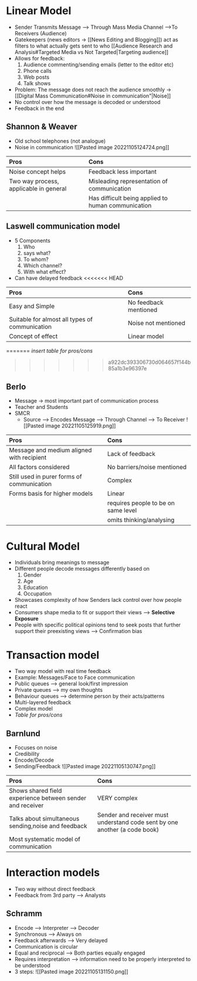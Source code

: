# Linear Model
- Sender Transmits Message –> Through Mass Media Channel –>To Receivers (Audience)
- Gatekeepers (news editors -> [[News Editing and Blogging]]) act as filters to what actually gets sent to who [[Audience Research and Analysis#Targeted Media vs Not Targeted|Targeting audience]]
- Allows for feedback: 
  1. Audience commenting/sending emails (letter to the editor etc)
  2. Phone calls
  3. Web posts
  4. Talk shows
- Problem: The message does not reach the audience smoothly -> [[Digital Mass Communication#Noise in communication"|Noise]]
- No control over how the message is decoded or understood
- Feedback in the end
## Shannon & Weaver 
   - Old school telephones (not analogue)
   - Noise in communication
   ![[Pasted image 20221105124724.png]]
   
|Pros                                   | Cons                                              |
|:--------------------------------------|:--------------------------------------------------|
|Noise concept helps                    | Feedback less important                           |
|Two way process, applicable in general | Misleading representation of communication        |
|                                       | Has difficult being applied to human communication|

## Laswell communication model
- 5 Components
   1. Who 
   2. says what?
   3. To whom?
   4. Which channel?
   5. With what effect?
- Can have delayed feedback
<<<<<<< HEAD

|  Pros    |     Cons |
|:-----|:-----|
| Easy and Simple     | No feedback mentioned     |
| Suitable for almost all types of communication     | Noise not mentioned     |
|Concept of effect      |  Linear model    |

=======
*insert table for pros/cons*
>>>>>>> a922dc393306730d064657f144b85a1b3e96397e
## Berlo 
   - Message -> most important part of communication process
   - Teacher and Students
   - SMCR
	 - Source --> Encodes Message --> Through Channel --> To Receiver
	 ![[Pasted image 20221105125919.png]]
	 
|Pros                                      |Cons                                |
|:-----------------------------------------|:-----------------------------------|
|Message and medium aligned with recipient | Lack of feedback                   |
|All factors considered                    | No barriers/noise mentioned        |
|Still used in purer forms of communication| Complex                            |
|Forms basis for higher models             | Linear                             |
|                                          | requires people to be on same level|
|                                          | omits thinking/analysing           |

# Cultural Model
- Individuals bring meanings to message
- Different people decode messages differently based on
  1. Gender
  2. Age
  3. Education
  4. Occupation
- Showcases complexity of how Senders lack control over how people react 
- Consumers shape media to fit or support their views –> **Selective Exposure**
- People with specific political opinions tend to seek posts that further support their preexisting views –> Confirmation bias



# Transaction model
- Two way model with real time feedback
- Example: Messages/Face to Face communication
- Public queues --> general look/first impression
- Private queues --> my own thoughts 
- Behaviour queues --> determine person by their acts/patterns
- Multi-layered feedback
- Complex model
- *Table for pros/cons*
## Barnlund
   - Focuses on noise
   - Credibility 
   - Encode/Decode
   - Sending/Feedback
   ![[Pasted image 20221105130747.png]]
   
|Pros      | Cons     |
|:-----|:-----|
| Shows shared field experience between sender and receiver | VERY complex     |
| Talks about simultaneous sending,noise and feedback       | Sender and receiver must understand code sent by one another (a code book)     |
| Most systematic model of communication                    |                    |

# Interaction models
- Two way without direct feedback
- Feedback from 3rd party --> Analysts 
## Schramm 
- Encode --> Interpreter --> Decoder
- Synchronous --> Always on 
- Feedback afterwards --> Very delayed
- Communication is circular
- Equal and reciprocal –> Both parties equally engaged
- Requires interpretation –> information need to be properly interpreted to be understood
- 3 steps:
![[Pasted image 20221105131150.png]]


